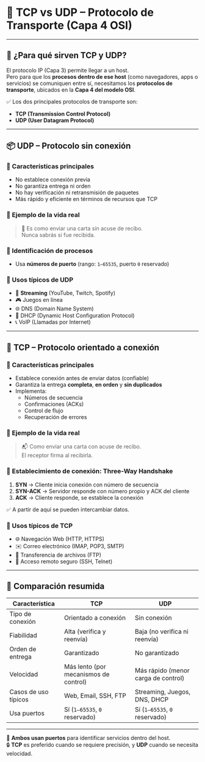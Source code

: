# 🚀 TCP vs UDP – Protocolo de Transporte (Capa 4 OSI)

---

## 🧠 ¿Para qué sirven TCP y UDP?

El protocolo IP (Capa 3) permite llegar a un host.  
Pero para que los **procesos dentro de ese host** (como navegadores, apps o servicios) se comuniquen entre sí, necesitamos los **protocolos de transporte**, ubicados en la **Capa 4 del modelo OSI**.

✅ Los dos principales protocolos de transporte son:

- **TCP (Transmission Control Protocol)**  
- **UDP (User Datagram Protocol)**

---

## 📦 UDP – Protocolo sin conexión

### 🔹 Características principales

- No establece conexión previa
- No garantiza entrega ni orden
- No hay verificación ni retransmisión de paquetes
- Más rápido y eficiente en términos de recursos que TCP

### 🔹 Ejemplo de la vida real

> 📨 Es como enviar una carta sin acuse de recibo.  
> Nunca sabrás si fue recibida.

### 🔹 Identificación de procesos

- Usa **números de puerto** (rango: `1–65535`, puerto `0` reservado)

### 🔹 Usos típicos de UDP

- 🎥 **Streaming** (YouTube, Twitch, Spotify)
- 🎮 Juegos en línea
- 🌐 DNS (Domain Name System)
- 📡 DHCP (Dynamic Host Configuration Protocol)
- 📞 VoIP (Llamadas por Internet)

---

## 🔐 TCP – Protocolo orientado a conexión

### 🔹 Características principales

- Establece conexión antes de enviar datos (confiable)
- Garantiza la entrega **completa**, **en orden** y **sin duplicados**
- Implementa:
  - Números de secuencia
  - Confirmaciones (ACKs)
  - Control de flujo
  - Recuperación de errores

### 🔹 Ejemplo de la vida real

> 📬 Como enviar una carta con acuse de recibo.  
> El receptor firma al recibirla.

### 🔁 Establecimiento de conexión: Three-Way Handshake

1. **SYN** → Cliente inicia conexión con número de secuencia
2. **SYN-ACK** → Servidor responde con número propio y ACK del cliente
3. **ACK** → Cliente responde, se establece la conexión

✅ A partir de aquí se pueden intercambiar datos.

### 🔹 Usos típicos de TCP

- 🌐 Navegación Web (HTTP, HTTPS)
- ✉️ Correo electrónico (IMAP, POP3, SMTP)
- 📁 Transferencia de archivos (FTP)
- 🔐 Acceso remoto seguro (SSH, Telnet)

---

## 🎯 Comparación resumida

| Característica       | **TCP**                                | **UDP**                                     |
|----------------------|----------------------------------------|---------------------------------------------|
| Tipo de conexión     | Orientado a conexión                   | Sin conexión                                |
| Fiabilidad           | Alta (verifica y reenvía)              | Baja (no verifica ni reenvía)               |
| Orden de entrega     | Garantizado                            | No garantizado                              |
| Velocidad            | Más lento (por mecanismos de control)  | Más rápido (menor carga de control)         |
| Casos de uso típicos | Web, Email, SSH, FTP                   | Streaming, Juegos, DNS, DHCP                |
| Usa puertos          | Sí (`1–65535`, `0` reservado)          | Sí (`1–65535`, `0` reservado)               |

---

📌 **Ambos usan puertos** para identificar servicios dentro del host.  
🔒 **TCP** es preferido cuando se requiere precisión, y **UDP** cuando se necesita velocidad.

